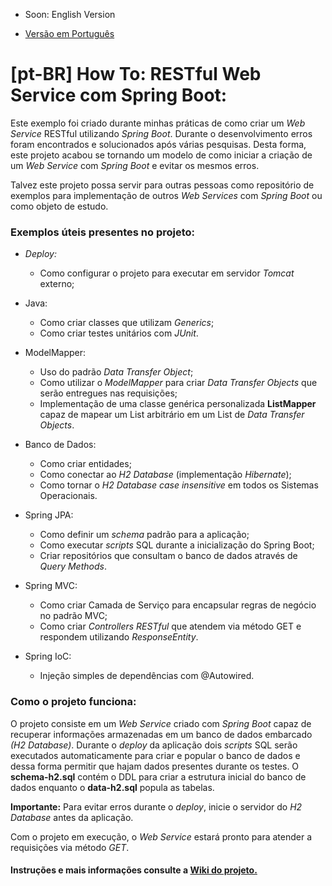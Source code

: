 * Soon: English Version

* [Versão em Português](https://github.com/heliomf-dev/howto-ws-restful-spring-boot/new/master?readme=1#pt-br-how-to-restful-web-service-with-spring-boot)

# [pt-BR] How To: RESTful Web Service com Spring Boot:

Este exemplo foi criado durante minhas práticas de como criar um *Web Service* RESTful utilizando *Spring Boot*. Durante o desenvolvimento erros foram encontrados e solucionados após várias pesquisas. Desta forma, este projeto acabou se tornando um modelo de como iniciar a criação de um *Web Service* com *Spring Boot* e evitar os mesmos erros.

Talvez este projeto possa servir para outras pessoas como repositório de exemplos para implementação de outros *Web Services* com *Spring Boot* ou como objeto de estudo. 

### Exemplos úteis presentes no projeto:

* *Deploy:*
  * Como configurar o projeto para executar em servidor *Tomcat* externo;
  
* Java:
  * Como criar classes que utilizam *Generics*;
  * Como criar testes unitários com *JUnit*.
  
* ModelMapper:
  * Uso do padrão *Data Transfer Object*;
  * Como utilizar o *ModelMapper* para criar *Data Transfer Objects* que serão entregues nas requisições;
  * Implementação de uma classe genérica personalizada **ListMapper** capaz de mapear um List arbitrário em um List de *Data Transfer Objects*.

* Banco de Dados:
  * Como criar entidades;
  * Como conectar ao *H2 Database* (implementação *Hibernate*);
  * Como tornar o *H2 Database* *case insensitive* em todos os Sistemas Operacionais.
  
* Spring JPA:
  * Como definir um *schema* padrão para a aplicação;
  * Como executar *scripts* SQL durante a inicialização do Spring Boot;
  * Criar repositórios que consultam o banco de dados através de *Query Methods*.

* Spring MVC:
  * Como criar Camada de Serviço para encapsular regras de negócio no padrão MVC;
  * Como criar *Controllers RESTful* que atendem via método GET e respondem utilizando *ResponseEntity*.

* Spring IoC:
  * Injeção simples de dependências com @Autowired.

### Como o projeto funciona:

O projeto consiste em um *Web Service* criado com *Spring Boot* capaz de recuperar informações armazenadas em um banco de dados embarcado *(H2 Database)*. Durante o *deploy* da aplicação dois *scripts* SQL serão executados automaticamente para criar e popular o banco de dados e dessa forma permitir que hajam dados presentes durante os testes. O **schema-h2.sql** contém o DDL para criar a estrutura inicial do banco de dados enquanto o **data-h2.sql** popula as tabelas.

**Importante:** Para evitar erros durante o *deploy*, inicie o servidor do *H2 Database* antes da aplicação.

Com o projeto em execução, o *Web Service* estará pronto para atender a requisições via método *GET*.

#### Instruções e mais informações consulte a [Wiki do projeto.](https://github.com/heliomf-dev/howto-ws-restful-spring-boot/wiki)
